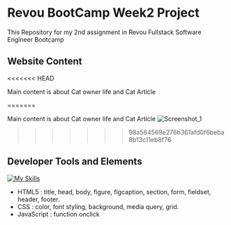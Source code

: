 # Revou BootCamp Week2 Project

This Repository for my 2nd assignment in Revou Fullstack Software Engineer Bootcamp

## Website Content
<<<<<<< HEAD

Main content is about Cat owner life and Cat Article

=======

Main content is about Cat owner life and Cat Article
![Screenshot_1](https://github.com/RevoU-FSSE-2/week-2-RPrasetyoB/assets/129088807/2709f8bf-a5d0-4969-8e64-b11d034363fc)

>>>>>>> 98a564569e276b361afd0f6beba8b13c11eb8f76
## Developer Tools and Elements
[![My Skills](https://skills.thijs.gg/icons?i=html,css,js)](https://skills.thijs.gg)
- HTML5      : title, head, body, figure, figcaption, section, form, fieldset, header, footer.
- CSS        : color, font styling, background, media query, grid.
- JavaScript : function onclick
